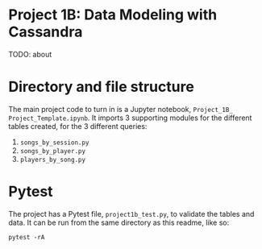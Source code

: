 # Project 1B: Data Modeling with Cassandra
TODO: about

# Directory and file structure
The main project code to turn in is a Jupyter notebook, `Project_1B_ Project_Template.ipynb`.
It imports 3 supporting modules for the different tables created, for the 3 different queries:
1. `songs_by_session.py`
2. `songs_by_player.py`
3. `players_by_song.py`

# Pytest
The project has a Pytest file, `project1b_test.py`, to validate the tables and data. It can be run from
the same directory as this readme, like so:

    pytest -rA
